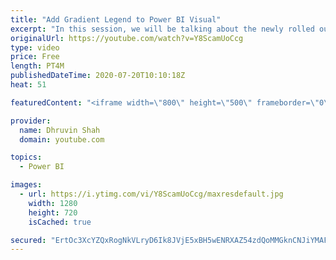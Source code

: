 ```yaml
---
title: "Add Gradient Legend to Power BI Visual"
excerpt: "In this session, we will be talking about the newly rolled out feature by Microsoft during July 2020 release, which is Adding a Gradient Legend to Power BI Visual.  The Gradient Legend can be applicable to the following graphs. • Stacked Bar Chart • Stacked Column Chart • Clustered Bar Chart • Clustered"
originalUrl: https://youtube.com/watch?v=Y8ScamUoCcg
type: video
price: Free
length: PT4M
publishedDateTime: 2020-07-20T10:10:18Z
heat: 51

featuredContent: "<iframe width=\"800\" height=\"500\" frameborder=\"0\" src=\"https://www.youtube.com/embed/Y8ScamUoCcg\" allow=\"accelerometer; autoplay; encrypted-media; gyroscope; picture-in-picture\" allowfullscreen></iframe>"

provider:
  name: Dhruvin Shah
  domain: youtube.com

topics:
  - Power BI

images:
  - url: https://i.ytimg.com/vi/Y8ScamUoCcg/maxresdefault.jpg
    width: 1280
    height: 720
    isCached: true

secured: "ErtOc3XcYZQxRogNkVLryD6Ik8JVjE5xBH5wENRXAZ54zdQoMMGknCNJiYMAFlS1dDs3xtS8ex3yBkjb2kueht2vOjDRGrFqEAMA5ufUXE26RhtqzBysLYkrhp0HxQLcA5KTA1roQacLpn7zSSXBuNqTAmuQXbQTi8zPwmQ6x4QRiYruVGMv/TekdZuufTjyPG4s3VkyjsKfJks4p+Afm9an2+E2wKWHrwIha18CEvoQMRIAH21aav8C6sj+Z857W78p6HGLkqV8dQCLdagh0nWbbL4ZNISfRNfoIEQZeUppItOx/Z/HtMESzVLxMgQMNDt8J88NY5PJf/gmr0tgLmPzWAUrwO80URfTQIFoNxwzNbR7+YKupPn0Uoodgtm4vG8STmaZaj1Kfcl2fdrIiNig2tplz9UT1vRIYapT7sM=;9MZzpa2WUoG+he04y8W6+A=="
---
```


